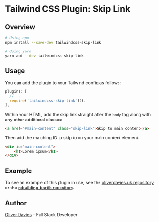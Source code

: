# Tailwind CSS Plugin: Skip Link

## Overview

```sh
# Using npm
npm install --save-dev tailwindcss-skip-link

# Using yarn
yarn add --dev tailwindcss-skip-link
```

## Usage

You can add the plugin to your Tailwind config as follows:

```js
plugins: [
  // ...
  require('tailwindcss-skip-link')(),
],
```

Within your HTML, add the skip link straight after the `body` tag along with any other additional classes:

```html
<a href="#main-content" class="skip-link">Skip to main content</a>
```

Then add the matching ID to skip to on your main content element.

```html
<div id="main-content">
    <h1>Lorem ipsum</h1>
</div>
```

## Example

To see an example of this plugin in use, see the [oliverdavies.uk repository](https://github.com/opdavies/oliverdavies.uk) or the [rebuilding-bartik repository](https://github.com/opdavies/rebuilding-bartik).

## Author

[Oliver Davies](https://www.oliverdavies.uk) - Full Stack Developer
